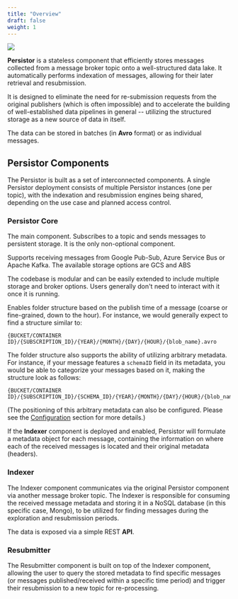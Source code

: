 ```yaml
---
title: "Overview"
draft: false
weight: 1
---
```


![](/persistor.png)

**Persistor** is a stateless component that efficiently stores messages collected from a message broker topic onto a well-structured data lake. It automatically performs indexation of messages, allowing for their later retrieval and resubmission.

It is designed to eliminate the need for re-submission requests from the original publishers (which is often impossible) and to accelerate the building of well-established data pipelines in general -- utilizing the structured storage as a new source of data in itself.

The data can be stored in batches (in **Avro** format) or as individual messages.

## Persistor Components

The Persistor is built as a set of interconnected components. A single Persistor deployment consists of multiple Persistor instances (one per topic), with the indexation and resubmission engines being shared, depending on the use case and planned access control.

### Persistor Core

The main component. Subscribes to a topic and sends messages to persistent storage. It is the only non-optional component.

Supports receiving messages from Google Pub-Sub, Azure Service Bus or Apache Kafka. The available storage options are GCS and ABS

The codebase is modular and can be easily extended to include multiple storage and broker options. Users generally don't need to interact with it once it is running.

Enables folder structure based on the publish time of a message (coarse or fine-grained, down to the hour). For instance, we would generally expect to find a structure similar to:

```
{BUCKET/CONTAINER ID}/{SUBSCRIPTION_ID}/{YEAR}/{MONTH}/{DAY}/{HOUR}/{blob_name}.avro
```

The folder structure also supports the ability of utilizing arbitrary metadata. For instance, if your message features a `schemaID` field in its metadata, you would be able to categorize your messages based on it, making the structure look as follows:

```
{BUCKET/CONTAINER ID}/{SUBSCRIPTION_ID}/{SCHEMA_ID}/{YEAR}/{MONTH}/{DAY}/{HOUR}/{blob_name}.avro
```

(The positioning of this arbitrary metadata can also be configured. Please see the [Configuration](/persistor/configuration) section for more details.)

If the **Indexer** component is deployed and enabled, Persistor will formulate a metadata object for each message, containing the information on where each of the received messages is located and their original metadata (headers).

### Indexer

The Indexer component communicates via the original Persistor component via another message broker topic. The Indexer is responsible for consuming the received message metadata and storing it in a NoSQL database (in this specific case, Mongo), to be utilized for finding messages during the exploration and resubmission periods.

The data is exposed via a simple REST **API**.

### Resubmitter

The Resubmitter component is built on top of the Indexer component, allowing the user to query the stored metadata to find specific messages (or messages published/received within a specific time period) and trigger their resubmission to a new topic for re-processing.


